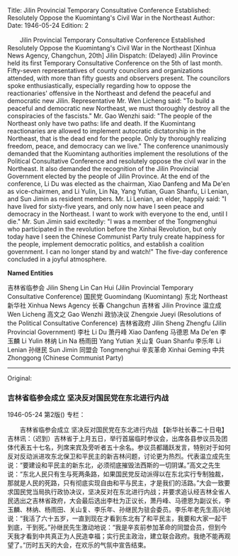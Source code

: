 Title: Jilin Provincial Temporary Consultative Conference Established: Resolutely Oppose the Kuomintang's Civil War in the Northeast
Author:
Date: 1946-05-24
Edition: 2

　　Jilin Provincial Temporary Consultative Conference Established
    Resolutely Oppose the Kuomintang's Civil War in the Northeast
    [Xinhua News Agency, Changchun, 20th] Jilin Dispatch: (Delayed) Jilin Province held its first Temporary Consultative Conference on the 5th of last month. Fifty-seven representatives of county councilors and organizations attended, with more than fifty guests and observers present. The councilors spoke enthusiastically, especially regarding how to oppose the reactionaries' offensive in the Northeast and defend the peaceful and democratic new Jilin. Representative Mr. Wen Licheng said: "To build a peaceful and democratic new Northeast, we must thoroughly destroy all the conspiracies of the fascists." Mr. Gao Wenzhi said: "The people of the Northeast only have two paths: life and death. If the Kuomintang reactionaries are allowed to implement autocratic dictatorship in the Northeast, that is the dead end for the people. Only by thoroughly realizing freedom, peace, and democracy can we live." The conference unanimously demanded that the Kuomintang authorities implement the resolutions of the Political Consultative Conference and resolutely oppose the civil war in the Northeast. It also demanded the recognition of the Jilin Provincial Government elected by the people of Jilin Province. At the end of the conference, Li Du was elected as the chairman, Xiao Danfeng and Ma De'en as vice-chairmen, and Li Yulin, Lin Na, Yang Yutian, Guan Shanfu, Li Lenian, and Sun Jimin as resident members. Mr. Li Lenian, an elder, happily said: "I have lived for sixty-five years, and only now have I seen peace and democracy in the Northeast. I want to work with everyone to the end, until I die." Mr. Sun Jimin said excitedly: "I was a member of the Tongmenghui who participated in the revolution before the Xinhai Revolution, but only today have I seen the Chinese Communist Party truly create happiness for the people, implement democratic politics, and establish a coalition government. I can no longer stand by and watch!" The five-day conference concluded in a joyful atmosphere.



**Named Entities**


吉林省临参会	Jilin Sheng Lin Can Hui (Jilin Provincial Temporary Consultative Conference)
国民党	Guomindang (Kuomintang)
东北	Northeast
新华社	Xinhua News Agency
长春	Changchun
吉林省	Jilin Province
温立成	Wen Licheng
高文之	Gao Wenzhi
政协决议	Zhengxie Jueyi (Resolutions of the Political Consultative Conference)
吉林省政府	Jilin Sheng Zhengfu (Jilin Provincial Government)
李杜	Li Du
萧丹峰	Xiao Danfeng
马德恩	Ma De'en
李玉麟	Li Yulin
林纳	Lin Na
杨雨田	Yang Yutian
关山复	Guan Shanfu
李乐年	Li Lenian
孙继民	Sun Jimin
同盟会	Tongmenghui
辛亥革命	Xinhai Geming
中共	Zhonggong (Chinese Communist Party)



<hr /> 

Original: 


### 吉林省临参会成立  坚决反对国民党在东北进行内战

1946-05-24
第2版()
专栏：

　　吉林省临参会成立
    坚决反对国民党在东北进行内战
    【新华社长春二十日电】吉林讯：（迟到）吉林省于上月五日，举行首届临时参议会，出席各县参议员及团体代表五十七名，列席来宾及旁听者五十余名。参议员都踊跃发言，特别对于如何反对反动派进攻东北保卫和平民主的新吉林问题，讨论更为热烈。代表温立成先生说：“要建设和平民主的新东北，必须彻底摧毁法西斯的一切阴谋。”高文之先生说：“东北人民只有生与死两条路，如果国民党反动派得以在东北实行专制独裁，那就是人民的死路，只有彻底实现自由和平与民主，才是我们的活路。”大会一致要求国民党当局执行政协决议，坚决反对在东北进行内战；并要求追认经吉林全省人民选出之吉林省政府，大会最后选出李杜为正议长，萧丹峰、马德恩为副议长，李玉麟、林纳、杨雨田、关山复、李乐年、孙继民为驻会委员。李乐年老先生高兴地说：“我活了六十五岁，一直到现在才看到东北有了和平民主，我要和大家一起干到底，干到死。”孙继民先生激动地说：“我是辛亥前参加革命的同盟会员，但到今天我才看到中共真正为人民造幸福；实行民主政治，建立联合政府。我绝不能再观望了。”历时五天的大会，在欢乐的气氛中宣告结束。

